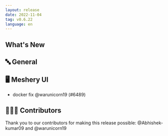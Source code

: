 ```yaml
---
layout: release
date: 2022-11-04
tag: v0.6.22
language: en
---
```


## What's New

## 🔤 General

## 🖥 Meshery UI

- docker fix @warunicorn19 (#6489)

## 👨🏽‍💻 Contributors

Thank you to our contributors for making this release possible:
@Abhishek-kumar09 and @warunicorn19
